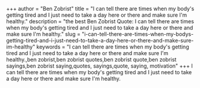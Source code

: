 +++
author = "Ben Zobrist"
title = "I can tell there are times when my body's getting tired and I just need to take a day here or there and make sure I'm healthy."
description = "the best Ben Zobrist Quote: I can tell there are times when my body's getting tired and I just need to take a day here or there and make sure I'm healthy."
slug = "i-can-tell-there-are-times-when-my-bodys-getting-tired-and-i-just-need-to-take-a-day-here-or-there-and-make-sure-im-healthy"
keywords = "I can tell there are times when my body's getting tired and I just need to take a day here or there and make sure I'm healthy.,ben zobrist,ben zobrist quotes,ben zobrist quote,ben zobrist sayings,ben zobrist saying,quotes, sayings,quote, saying, motivation"
+++
I can tell there are times when my body's getting tired and I just need to take a day here or there and make sure I'm healthy.
